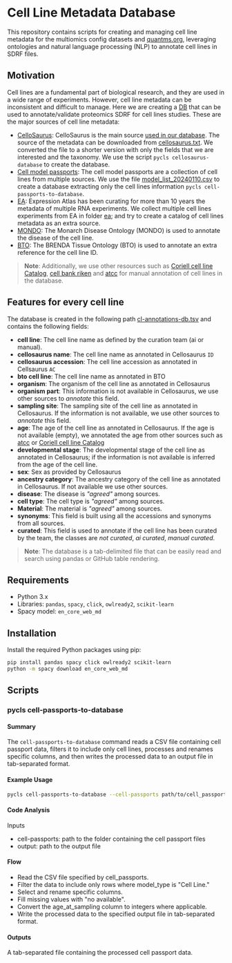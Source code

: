 # Cell Line Metadata Database

This repository contains scripts for creating and managing cell line metadata for the multiomics config datasets and [quantms.org](https://quantms.org), leveraging ontologies and natural language processing (NLP) to annotate cell lines in SDRF files. 

## Motivation

Cell lines are a fundamental part of biological research, and they are used in a wide range of experiments. However, cell line metadata can be inconsistent and difficult to manage. Here we are creating a [DB](cl-annotations-db.tsv) that can be used to annotate/validate proteomics SDRF for cell lines studies. These are the major sources of cell line metadata:

- [CelloSaurus](https://web.expasy.org/cellosaurus/): CelloSaurus is the main source [used in our database](cellosaurus.txt.gz). The source of the metadata can be downloaded from [cellosaurus.txt](https://ftp.expasy.org/databases/cellosaurus/cellosaurus.txt). We converted the file to a shorter version with only the fields that we are interested and the taxonomy. We use the script `pycls cellosaurus-database` to create the database.
- [Cell model passports](https://cog.sanger.ac.uk/cmp/download/model_list_20240110.csv): The cell model passports are a collection of cell lines from multiple sources. We use the file [model_list_20240110.csv](model_list_20240110.csv) to create a database extracting only the cell lines information `pycls cell-passports-to-database`.
- [EA](https://https://www.ebi.ac.uk/gxa): Expression Atlas has been curating for more than 10 years the metadata of multiple RNA experiments. We collect multiple cell lines experiments from EA in folder [ea](ea); and try to create a catalog of cell lines metadata as an extra source.
- [MONDO](https://bioportal.bioontology.org/ontologies/MONDO): The Monarch Disease Ontology (MONDO) is used to annotate the disease of the cell line.
- [BTO](https://bioportal.bioontology.org/ontologies/BTO): The BRENDA Tissue Ontology (BTO) is used to annotate an extra reference for the cell line ID. 

> **Note**: Additionally, we use other resources such as [Coriell cell line Catalog](https://www.coriell.org/), [cell bank riken](https://cell.brc.riken.jp/en/) and [atcc](https://www.atcc.org/) for manual annotation of cell lines in the database. 

## Features for every cell line

The database is created in the following path [cl-annotations-db.tsv](cl-annotations-db.tsv) and contains the following fields:

- **cell line**: The cell line name as defined by the curation team (ai or manual).
- **cellosaurus name**: The cell line name as annotated in Cellosaurus `ID` 
- **cellosaurus accession**: The cell line accession as annotated in Cellsaurus `AC`
- **bto cell line**: The cell line name as annotated in BTO
- **organism**: The organism of the cell line as annotated in Cellosaurus
- **organism part**: This information is not available in Cellosaurus, we use other sources to _annotate_ this field.
- **sampling site**: The sampling site of the cell line as annotated in Cellosaurus. If the information is not available, we use other sources to _annotate_ this field.
- **age**: The age of the cell line as annotated in Cellosaurus. If the age is not available (empty), we annotated the age from other sources such as [atcc](https://www.atcc.org/) or [Coriell cell line Catalog](https://www.coriell.org/)
- **developmental stage**: The developmental stage of the cell line as annotated in Cellosaurus; if the information is not available is inferred from the age of the cell line. 
- **sex**: Sex as provided by Cellosaurus
- **ancestry category**: The ancestry category of the cell line as annotated in Cellosaurus. If not available we use other sources. 
- **disease**: The disease is _"agreed"_ among sources.  
- **cell type**: The cell type is _"agreed"_ among sources.
- **Material**: The material is _"agreed"_ among sources.
- **synonyms**: This field is built using all the accessions and synonyms from all sources.
- **curated**: This field is used to annotate if the cell line has been curated by the team, the classes are _not curated_, _ai curated_, _manual curated_.

> **Note**: The database is a tab-delimited file that can be easily read and search using pandas or GitHub table rendering. 

## Requirements

- Python 3.x
- Libraries: `pandas`, `spacy`, `click`, `owlready2`, `scikit-learn`
- Spacy model: `en_core_web_md`

## Installation

Install the required Python packages using pip:

```sh
pip install pandas spacy click owlready2 scikit-learn
python -m spacy download en_core_web_md
```

## Scripts

### pycls cell-passports-to-database

#### Summary
The `cell-passports-to-database` command reads a CSV file containing cell passport data, filters it to include only cell lines, processes and renames specific columns, and then writes the processed data to an output file in tab-separated format.

#### Example Usage

```sh 
pycls cell-passports-to-database --cell-passports path/to/cell_passports.csv --output path/to/output.tsv
```

#### Code Analysis
Inputs
- cell-passports: path to the folder containing the cell passport files
- output: path to the output file
 
#### Flow
- Read the CSV file specified by cell_passports.
- Filter the data to include only rows where model_type is "Cell Line."
- Select and rename specific columns.
- Fill missing values with "no available".
- Convert the age_at_sampling column to integers where applicable.
- Write the processed data to the specified output file in tab-separated format.
 
#### Outputs
A tab-separated file containing the processed cell passport data.